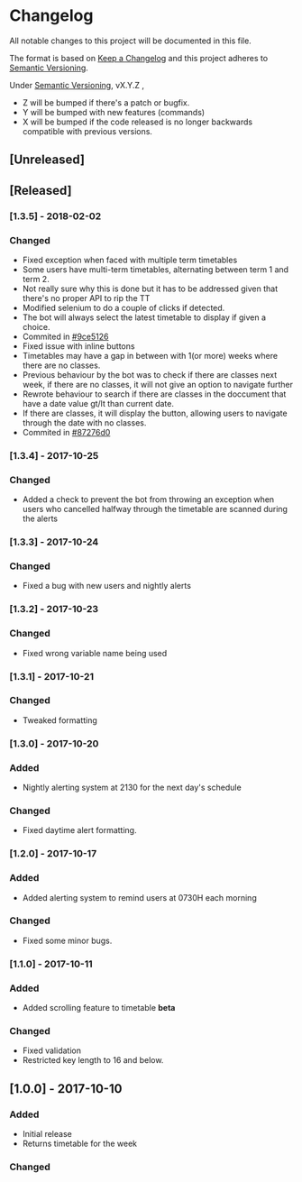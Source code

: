 # Changelog
All notable changes to this project will be documented in this file.

The format is based on [Keep a Changelog](http://keepachangelog.com/en/1.0.0/)
and this project adheres to [Semantic Versioning](http://semver.org/spec/v2.0.0.html).

Under [Semantic Versioning](http://semver.org/spec/v2.0.0.html), vX.Y.Z ,
- Z will be bumped if there's a patch or bugfix.
- Y will be bumped with new features (commands)
- X will be bumped if the code released is no longer backwards compatible with previous versions.

## [Unreleased]

## [Released]
### [1.3.5] - 2018-02-02
### Changed
- Fixed exception when faced with multiple term timetables
- Some users have multi-term timetables, alternating between term 1 and term 2.
- Not really sure why this is done but it has to be addressed given that there's no proper API to rip the TT
- Modified selenium to do a couple of clicks if detected.
- The bot will always select the latest timetable to display if given a choice.
- Commited in [#9ce5126](https://github.com/xlanor/SIM-UoW-Timetable-bot/commit/9ce51262927ad6999e1e049585605e23d8eb4541)
- Fixed issue with inline buttons
- Timetables may have a gap in between with 1(or more) weeks where there are no classes.
- Previous behaviour by the bot was to check if there are classes next week, if there are no classes, it will not give an option to navigate further
- Rewrote behaviour to search if there are classes in the doccument that have a date value gt/lt than current date.
- If there are classes, it will display the button, allowing users to navigate through the date with no classes.
- Commited in [#87276d0](https://github.com/xlanor/SIM-UoW-Timetable-bot/commit/87276d02cfa14c734f3677b05a1553177a246b55)

### [1.3.4] - 2017-10-25
### Changed
- Added a check to prevent the bot from throwing an exception when users who cancelled halfway through the timetable are scanned during the alerts

### [1.3.3] - 2017-10-24
### Changed
- Fixed a bug with new users and nightly alerts

### [1.3.2] - 2017-10-23
### Changed
- Fixed wrong variable name being used

### [1.3.1] - 2017-10-21
### Changed
- Tweaked formatting

### [1.3.0] - 2017-10-20
### Added
- Nightly alerting system at 2130 for the next day's schedule

### Changed
- Fixed daytime alert formatting.

### [1.2.0] - 2017-10-17
### Added
- Added alerting system to remind users at 0730H each morning

### Changed
- Fixed some minor bugs.

### [1.1.0] - 2017-10-11
### Added
- Added scrolling feature to timetable **beta**

### Changed
- Fixed validation
- Restricted key length to 16 and below.

## [1.0.0] - 2017-10-10
### Added
- Initial release
- Returns timetable for the week

### Changed
